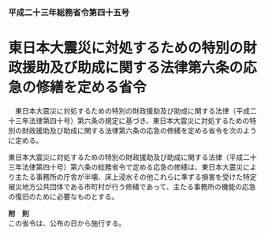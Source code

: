 ### 平成二十三年総務省令第四十五号  
# 東日本大震災に対処するための特別の財政援助及び助成に関する法律第六条の応急の修繕を定める省令  
　東日本大震災に対処するための特別の財政援助及び助成に関する法律（平成二十三年法律第四十号）第六条の規定に基づき、東日本大震災に対処するための特別の財政援助及び助成に関する法律第六条の応急の修繕を定める省令を次のように定める。  
  
東日本大震災に対処するための特別の財政援助及び助成に関する法律（平成二十三年法律第四十号）第六条の総務省令で定める応急の修繕は、東日本大震災により主たる事務所の庁舎が半壊、床上浸水その他これらに準ずる損害を受けた特定被災地方公共団体である市町村が行う修繕であって、主たる事務所の機能の応急の復旧のために必要なものとする。  
  
**附　則**  
この省令は、公布の日から施行する。  
  
